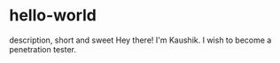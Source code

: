 # hello-world
description, short and sweet
Hey there! I'm Kaushik. I wish to become a penetration tester.
